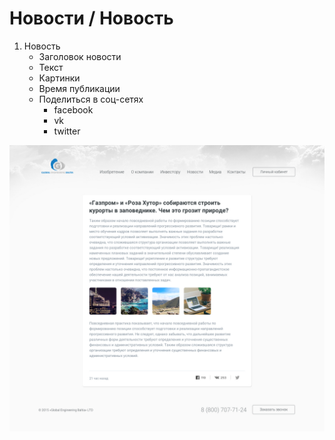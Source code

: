 # Новости / Новость

1. Новость
	* Заголовок новости
	* Текст
	* Картинки
	* Время публикации
	* Поделиться в соц-сетях
		* facebook
		* vk
		* twitter

![screen_2](../../previews/news_single.jpg)